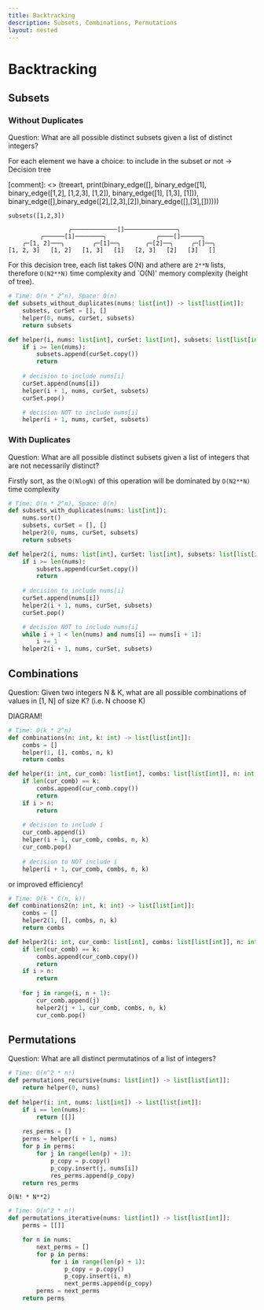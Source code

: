 ```yaml
---
title: Backtracking
description: Subsets, Combinations, Permutations
layout: nested
---
```


# Backtracking

## Subsets

### Without Duplicates

Question: What are all possible distinct subsets given a list of distinct integers?

For each element we have a choice: to include in the subset or not -> Decision tree

[comment]: <> (treeart, print(binary_edge([], binary_edge([1], binary_edge([1,2], [1,2,3], [1,2]), binary_edge([1], [1,3], [1])), binary_edge([],binary_edge([2],[2,3],[2]),binary_edge([],[3],[])))))
```
subsets([1,2,3])
```
```
                 ╭─────────────[]───────────────╮
         ╭──────[1]────────╮              ╭────[]──────╮   
    ╭─[1, 2]───╮        ╭─[1]──╮       ╭─[2]──╮     ╭─[]──╮
[1, 2, 3]   [1, 2]   [1, 3]   [1]   [2, 3]   [2]   [3]   []
```

For this decision tree, each list takes O(N) and athere are `2**N` lists, therefore `O(N2**N)` time complexity and `O(N)' memory complexity (height of tree).

```python
# Time: O(n * 2^n), Space: O(n)
def subsets_without_duplicates(nums: list[int]) -> list[list[int]]:
    subsets, curSet = [], []
    helper(0, nums, curSet, subsets)
    return subsets

def helper(i, nums: list[int], curSet: list[int], subsets: list[list[int]]) -> None:
    if i >= len(nums):
        subsets.append(curSet.copy())
        return
    
    # decision to include nums[i]
    curSet.append(nums[i])
    helper(i + 1, nums, curSet, subsets)
    curSet.pop()

    # decision NOT to include nums[i]
    helper(i + 1, nums, curSet, subsets)
```

### With Duplicates

Question: What are all possible distinct subsets given a list of integers that are not necessarily distinct?

Firstly sort, as the `O(NlogN)` of this operation will be dominated by `O(N2**N)` time complexity 

```python
# Time: O(n * 2^n), Space: O(n)
def subsets_with_duplicates(nums: list[int]):
    nums.sort()
    subsets, curSet = [], []
    helper2(0, nums, curSet, subsets)
    return subsets

def helper2(i, nums: list[int], curSet: list[int], subsets: list[list[int]]) -> None:
    if i >= len(nums):
        subsets.append(curSet.copy())
        return
    
    # decision to include nums[i]
    curSet.append(nums[i])
    helper2(i + 1, nums, curSet, subsets)
    curSet.pop()

    # decision NOT to include nums[i]
    while i + 1 < len(nums) and nums[i] == nums[i + 1]:
        i += 1
    helper2(i + 1, nums, curSet, subsets)

```


## Combinations

Question: Given two integers N & K, what are all possible combinations of values in [1, N] of size K? (i.e. N choose K)

DIAGRAM!



```python
# Time: O(k * 2^n)
def combinations(n: int, k: int) -> list[list[int]]:
    combs = []
    helper(1, [], combs, n, k)
    return combs

def helper(i: int, cur_comb: list[int], combs: list[list[int]], n: int, k: int) -> None:
    if len(cur_comb) == k:
        combs.append(cur_comb.copy())
        return
    if i > n:
        return
    
    # decision to include i
    cur_comb.append(i)
    helper(i + 1, cur_comb, combs, n, k)
    cur_comb.pop()
    
    # decision to NOT include i
    helper(i + 1, cur_comb, combs, n, k)
```

or improved efficiency!

```python
# Time: O(k * C(n, k))
def combinations2(n: int, k: int) -> list[list[int]]:
    combs = []
    helper2(1, [], combs, n, k)
    return combs

def helper2(i: int, cur_comb: list[int], combs: list[list[int]], n: int, k: int) -> None:
    if len(cur_comb) == k:
        combs.append(cur_comb.copy())
        return
    if i > n:
        return
    
    for j in range(i, n + 1):
        cur_comb.append(j)
        helper2(j + 1, cur_comb, combs, n, k)
        cur_comb.pop()
```


## Permutations

Question: What are all distinct permutatinos of a list of integers?

```python
# Time: O(n^2 * n!)
def permutations_recursive(nums: list[int]) -> list[list[int]]:
    return helper(0, nums)
        
def helper(i: int, nums: list[int]) -> list[list[int]]:   
    if i == len(nums):
        return [[]]
    
    res_perms = []
    perms = helper(i + 1, nums)
    for p in perms:
        for j in range(len(p) + 1):
            p_copy = p.copy()
            p_copy.insert(j, nums[i])
            res_perms.append(p_copy)
    return res_perms
```

`O(N! * N**2)`

```python
# Time: O(n^2 * n!)
def permutations_iterative(nums: list[int]) -> list[list[int]]:
    perms = [[]]

    for n in nums:
        next_perms = []
        for p in perms:
            for i in range(len(p) + 1):
                p_copy = p.copy()
                p_copy.insert(i, n)
                next_perms.append(p_copy)
        perms = next_perms
    return perms
```